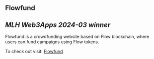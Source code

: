 ## Flowfund

## _MLH Web3Apps 2024-03 winner_

Flowfund is a crowdfunding website based on Flow blockchain, where users can fund campaigns using Flow tokens.

To check out visit: [Flowfund](https://flowfund.vercel.app/)
